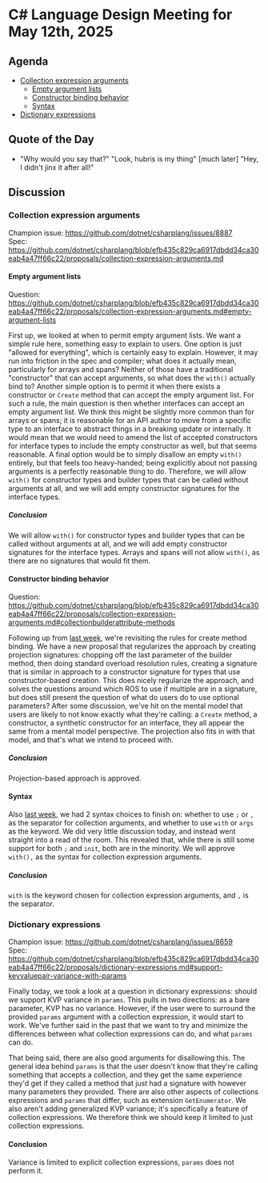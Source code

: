 # C# Language Design Meeting for May 12th, 2025

## Agenda

- [Collection expression arguments](#collection-expression-arguments)
    - [Empty argument lists](#empty-argument-lists)
    - [Constructor binding behavior](#constructor-binding-behavior)
    - [Syntax](#syntax)
- [Dictionary expressions](#dictionary-expressions)

## Quote of the Day

- "Why would you say that?" "Look, hubris is my thing" [much later] "Hey, I didn't jinx it after all!"

## Discussion

### Collection expression arguments

Champion issue: https://github.com/dotnet/csharplang/issues/8887  
Spec: https://github.com/dotnet/csharplang/blob/efb435c829ca6917dbdd34ca30eab4a47ff66c22/proposals/collection-expression-arguments.md

#### Empty argument lists

Question: https://github.com/dotnet/csharplang/blob/efb435c829ca6917dbdd34ca30eab4a47ff66c22/proposals/collection-expression-arguments.md#empty-argument-lists

First up, we looked at when to permit empty argument lists. We want a simple rule here, something easy to explain to users. One option is just "allowed for everything", which is
certainly easy to explain. However, it may run into friction in the spec and compiler; what does it actually mean, particularly for arrays and spans? Neither of those have a
traditional "constructor" that can accept arguments, so what does the `with()` actually bind to? Another simple option is to permit it when there exists a constructor or `Create`
method that can accept the empty argument list. For such a rule, the main question is then whether interfaces can accept an empty argument list. We think this might be slightly
more common than for arrays or spans; it is reasonable for an API author to move from a specific type to an interface to abstract things in a breaking update or internally. It
would mean that we would need to amend the list of accepted constructors for interface types to include the empty constructor as well, but that seems reasonable. A final option
would be to simply disallow an empty `with()` entirely, but that feels too heavy-handed; being explicitly about not passing arguments is a perfectly reasonable thing to do.
Therefore, we will allow `with()` for constructor types and builder types that can be called without arguments at all, and we will add empty constructor signatures for the
interface types.

##### Conclusion

We will allow `with()` for constructor types and builder types that can be called without arguments at all, and we will add empty constructor signatures for the
interface types. Arrays and spans will not allow `with()`, as there are no signatures that would fit them.

#### Constructor binding behavior

Question: https://github.com/dotnet/csharplang/blob/efb435c829ca6917dbdd34ca30eab4a47ff66c22/proposals/collection-expression-arguments.md#collectionbuilderattribute-methods

Following up from [last week](./LDM-2025-05-07.md#constructor-binding-behavior), we're revisiting the rules for create method binding. We have a new proposal that regularizes
the approach by creating projection signatures: chopping off the last parameter of the builder method, then doing standard overload resolution rules, creating a signature that
is similar in approach to a constructor signature for types that use constructor-based creation. This does nicely regularize the approach, and solves the questions around which
ROS to use if multiple are in a signature, but does still present the question of what do users do to use optional parameters? After some discussion, we've hit on the mental
model that users are likely to not know exactly what they're calling: a `Create` method, a constructor, a synthetic constructor for an interface, they all appear the same from
a mental model perspective. The projection also fits in with that model, and that's what we intend to proceed with.

##### Conclusion

Projection-based approach is approved.

#### Syntax

Also [last week](./LDM-2025-05-07.md#syntax), we had 2 syntax choices to finish on: whether to use `;` or `,` as the separator for collection arguments, and whether to use `with`
or `args` as the keyword. We did very little discussion today, and instead went straight into a read of the room. This revealed that, while there is still some support for both
`;` and `init`, both are in the minority. We will approve `with(),` as the syntax for collection expression arguments.

##### Conclusion

`with` is the keyword chosen for collection expression arguments, and `,` is the separator.

### Dictionary expressions

Champion issue: https://github.com/dotnet/csharplang/issues/8659  
Spec: https://github.com/dotnet/csharplang/blob/efb435c829ca6917dbdd34ca30eab4a47ff66c22/proposals/dictionary-expressions.md#support-keyvaluepair-variance-with-params

Finally today, we took a look at a question in dictionary expressions: should we support KVP variance in `params`. This pulls in two directions: as a bare parameter, KVP has no
variance. However, if the user were to surround the provided `params` argument with a collection expression, it would start to work. We've further said in the past that we want
to try and minimize the differences between what collection expressions can do, and what `params` can do.

That being said, there are also good arguments for disallowing this. The general idea behind `params` is that the user doesn't know that they're calling something that accepts
a collection, and they get the same experience they'd get if they called a method that just had a signature with however many parameters they provided. There are also other
aspects of collections expressions and `params` that differ, such as extension `GetEnumerator`. We also aren't adding generalized KVP variance; it's specifically a feature of
collection expressions. We therefore think we should keep it limited to just collection expressions.

#### Conclusion

Variance is limited to explicit collection expressions, `params` does not perform it.
